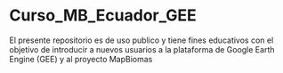 # Curso_MB_Ecuador_GEE
El presente repositorio es de uso publico y tiene fines educativos con el objetivo de introducir a nuevos usuarios a la plataforma de Google Earth Engine (GEE) y al proyecto MapBiomas 
